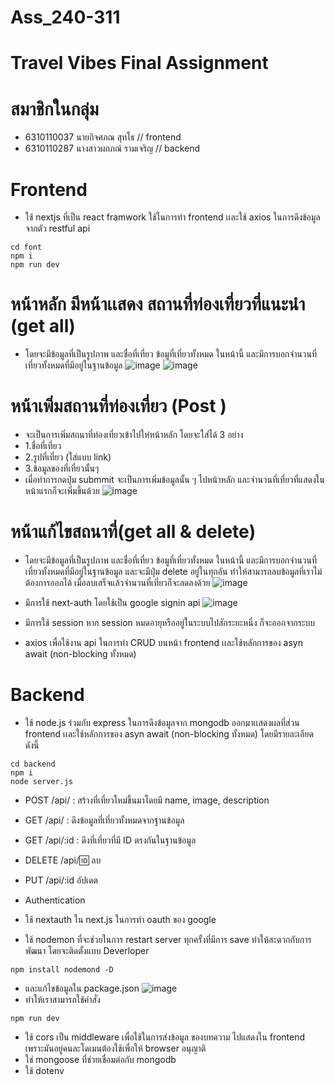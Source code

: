 # Ass_240-311
# Travel Vibes Final Assignment

# สมาชิกในกลุ่ม
- 6310110037 นายกิจศภณ  สุทโธ  // frontend
- 6310110287 นางสาวผกภณ์ รามเจริญ	  // backend

# Frontend
- ใช้ nextjs ที่เป็น react framwork ใช้ในการทำ frontend เเละใช้ axios ในการดึงข้อมูลจากตัว restful api 

```
cd font
npm i
npm run dev
```
# หน้าหลัก มีหน้าเเสดง สถานที่ท่องเที่ยวที่แนะนำ (get all) 
- โดยจะมีข้อมูลที่เป็นรูปภาพ และชื่อที่เที่ยว ข้อมูที่เที่ยวทั้งหมด ในหน้านี้ และมีการบอกจำนวนที่เที่ยวทั้งหมดที่มีอยู่ในฐานข้อมูล
![image](https://user-images.githubusercontent.com/98834570/226094948-21f5feb1-7046-4191-9795-debc6c0a9dfc.png)
![image](https://user-images.githubusercontent.com/98834570/226094952-0890ca25-1905-46fb-8032-cf989363b1c2.png)

# หน้าเพิ่มสถานที่ท่องเที่ยว (Post )
- จะเป็นการเพิ่มสถนาที่ท่องเที่ยวเข้าไปให่หน้าหลัก โดยจะใส่ได้ 3 อย่าง 
- 1.ชื่อที่เที่ยว
- 2.รูปที่เที่ยว (ใส่แบบ link)
- 3.ข้อมูลของที่เที่ยวนั้นๆ
- เมื่อทำการกดปุ่ม submmit จะเป็นการเพิ่มข้อมูลนั้น ๆ ไปหน้าหลัก และจำนวนที่เที่ยวที่แสดงในหน้าแรกก็จะเพิ่มขึ้นด้วย
![image](https://user-images.githubusercontent.com/98834570/226094969-c07b62ac-dad6-4a3b-85c6-254f6ee50a4f.png)

# หน้าแก้ไขสถนาที่(get all & delete)
- โดยจะมีข้อมูลที่เป็นรูปภาพ และชื่อที่เที่ยว ข้อมูที่เที่ยวทั้งหมด ในหน้านี้ และมีการบอกจำนวนที่เที่ยวทั้งหมดที่มีอยู่ในฐานข้อมูล และจะมีปุ่ม delete อยู่ในทุกอัน ทำให้สามารถลบข้อมูลที่เราไม่ต้องการออกได้ เมื่อลบเสร็จแล้วจำนวนที่เที่ยวก็จะลดลงด้วย
![image](https://user-images.githubusercontent.com/98834570/226094976-752c2790-e371-4c8a-b084-5226a840e4df.png)

- มีการใช้ next-auth โดยใช้เป็น google signin api
![image](https://user-images.githubusercontent.com/98834570/226095021-6b993800-0746-4e83-8978-a1c4560bd503.png)

- มีการใช้ session  หาก session หมดอายุหรืออยู่ในระบบไปสักระยะหนึ่ง ก็จะออกจากระบบ
- axios เพื่อใช้งาน api ในการทำ CRUD บนหน้า frontend เเละใช้หลักการของ asyn await (non-blocking ทั้งหมด)


# Backend
- ใช้ node.js ร่วมกับ express ในการดึงข้อมูลจาก mongodb ออกมาเเสดงผลที่ส่วน frontend เเละใช้หลักการของ asyn await (non-blocking ทั้งหมด) โดยมีรายละเอียดดังนี้
```
cd backend
npm i
node server.js
```
- POST /api/ : สร้างที่เที่ยวใหม่ขึ้นมาโดยมี name, image, description
- GET /api/ : ดึงข้อมูลที่เที่ยวทั้งหมดจากฐานข้อมูล
- GET /api/:id : ดึงที่เที่ยวที่มี ID ตรงกันในฐานข้อมูล
- DELETE /api/:id: ลบ
- PUT /api/:id อัปเดต

- Authentication
- ใช้ nextauth ใน next.js ในการทำ oauth ของ google
- ใช้ nodemon ที่จะช่วยในการ restart server ทุกครั้งที่มีการ save ทำให้สะดวกกับการพัฒนา โดยจะติดตั้งแบบ Deverloper
```
npm install nodemond -D
```
- และแก้ไขข้อมูลใน package.json
![image](https://user-images.githubusercontent.com/98834570/226095110-bfe08d7e-6b22-40fc-a750-14a5b75cf1c1.png)
- ทำให้เราสามารถใช้คำสั่ง
```
npm run dev 
```
- ใช้ cors เป็น middleware เพื่อใช้ในการส่งข้อมูล ของบทความ ไปแสดงใน frontend เพราะมันอยู่คนละโดเมนต้องใช้เพื่อให้ browser อนุญาติ
- ใช่ mongoose ที่ช่วยเชื่อมต่อกับ mongodb
- ใช้ dotenv
